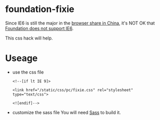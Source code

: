 foundation-fixie
================

Since IE6 is still the major in the [browser share in China](http://tongji.baidu.com/data/browser), it's NOT OK that [Foundation does not support IE6](http://foundation.zurb.com/docs/support.html).

This css hack will help.

Useage
=======
* use the css file

    `<!--[if lt IE 9]>`
    
    `<link href="/static/css/pc/fixie.css" rel="stylesheet" type="text/css">`
    
    `<![endif]-->`

* customize the sass file
You will need [Sass](http://sass-lang.com/) to build it.
